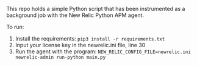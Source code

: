 This repo holds a simple Python script that has been instrumented as a background job with the New Relic Python APM agent. 

To run:

1. Install the requirements: `pip3 install -r requirements.txt` 
2. Input your license key in the newrelic.ini file, line 30
3. Run the agent with the program: `NEW_RELIC_CONFIG_FILE=newrelic.ini newrelic-admin run-python main.py`
